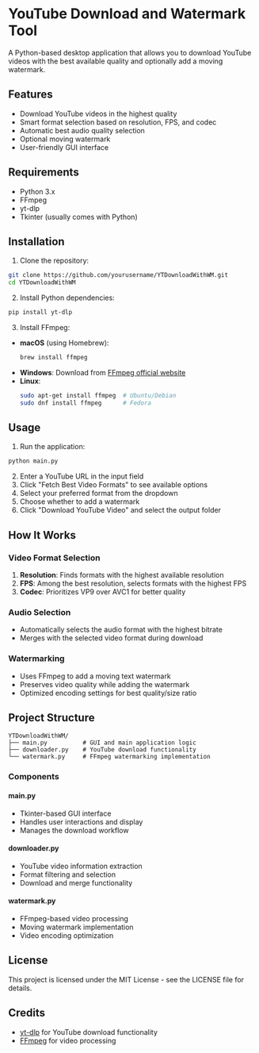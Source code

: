 # YouTube Download and Watermark Tool

A Python-based desktop application that allows you to download YouTube videos with the best available quality and optionally add a moving watermark.

## Features
- Download YouTube videos in the highest quality
- Smart format selection based on resolution, FPS, and codec
- Automatic best audio quality selection
- Optional moving watermark
- User-friendly GUI interface

## Requirements
- Python 3.x
- FFmpeg
- yt-dlp
- Tkinter (usually comes with Python)

## Installation

1. Clone the repository:
```bash
git clone https://github.com/yourusername/YTDownloadWithWM.git
cd YTDownloadWithWM
```

2. Install Python dependencies:
```bash
pip install yt-dlp
```

3. Install FFmpeg:
- **macOS** (using Homebrew):
  ```bash
  brew install ffmpeg
  ```
- **Windows**: Download from [FFmpeg official website](https://ffmpeg.org/download.html)
- **Linux**:
  ```bash
  sudo apt-get install ffmpeg  # Ubuntu/Debian
  sudo dnf install ffmpeg      # Fedora
  ```

## Usage

1. Run the application:
```bash
python main.py
```

2. Enter a YouTube URL in the input field
3. Click "Fetch Best Video Formats" to see available options
4. Select your preferred format from the dropdown
5. Choose whether to add a watermark
6. Click "Download YouTube Video" and select the output folder

## How It Works

### Video Format Selection
1. **Resolution**: Finds formats with the highest available resolution
2. **FPS**: Among the best resolution, selects formats with the highest FPS
3. **Codec**: Prioritizes VP9 over AVC1 for better quality

### Audio Selection
- Automatically selects the audio format with the highest bitrate
- Merges with the selected video format during download

### Watermarking
- Uses FFmpeg to add a moving text watermark
- Preserves video quality while adding the watermark
- Optimized encoding settings for best quality/size ratio

## Project Structure

```
YTDownloadWithWM/
├── main.py          # GUI and main application logic
├── downloader.py    # YouTube download functionality
└── watermark.py     # FFmpeg watermarking implementation
```

### Components

#### main.py
- Tkinter-based GUI interface
- Handles user interactions and display
- Manages the download workflow

#### downloader.py
- YouTube video information extraction
- Format filtering and selection
- Download and merge functionality

#### watermark.py
- FFmpeg-based video processing
- Moving watermark implementation
- Video encoding optimization

## License
This project is licensed under the MIT License - see the LICENSE file for details.

## Credits
- [yt-dlp](https://github.com/yt-dlp/yt-dlp) for YouTube download functionality
- [FFmpeg](https://ffmpeg.org/) for video processing
